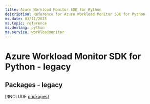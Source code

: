 ```yaml
---
title: Azure Workload Monitor SDK for Python
description: Reference for Azure Workload Monitor SDK for Python
ms.date: 03/11/2025
ms.topic: reference
ms.devlang: python
ms.service: workloadmonitor
---
```

# Azure Workload Monitor SDK for Python - legacy
## Packages - legacy
[!INCLUDE [packages](workload-monitor-index.md)]